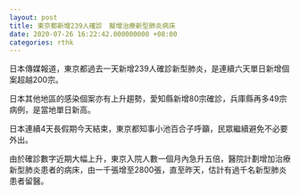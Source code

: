 ```yaml
---
layout: post
title: 東京都新增239人確診　擬增治療新型肺炎病床
date: 2020-07-26 16:22:42.000000000 +08:00
categories: rthk
---
```


日本傳媒報道，東京都過去一天新增239人確診新型肺炎，是連續六天單日新增個案超越200宗。

日本其他地區的感染個案亦有上升趨勢，愛知縣新增80宗確診，兵庫縣再多49宗病例，是當地單日新高。

日本連續4天長假期今天結束，東京都知事小池百合子呼籲，民眾繼續避免不必要外出。

由於確診數字近期大幅上升，東京入院人數一個月內急升五倍，醫院計劃增加治療新型肺炎患者的病床，由一千張增至2800張，直至昨天，估計有過千名新型肺炎患者留醫。
